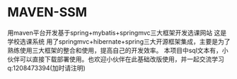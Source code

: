 # MAVEN-SSM
用maven平台开发基于spring+mybatis+springmvc三大框架开发选课网站
这是学校选课系统 用了springmvc+hibernate+spring三大开源框架集成，主要是为了熟练使用三大框架的整合和使用，提高自己的开发效率。
本项目中sql文本有，小伙伴可以直接下载部署使用。也欢迎小伙伴在此基础改版使用，并一起交流学习 q:1208473394(加时请注明)
